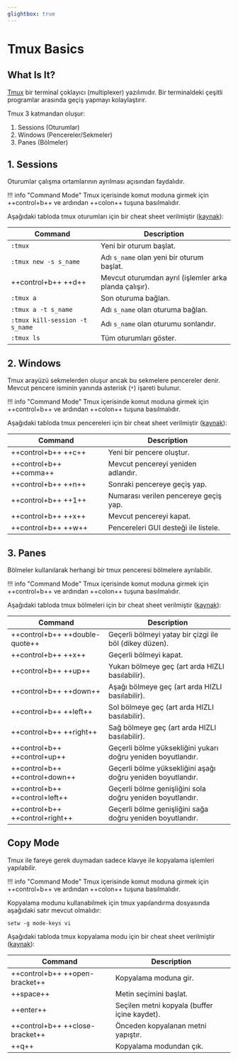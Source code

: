 ```yaml
---
glightbox: true
---
```


# Tmux Basics

## What Is It?

[Tmux](https://github.com/tmux/tmux/wiki) bir terminal çoklayıcı (multiplexer) yazılımıdır. Bir terminaldeki çeşitli programlar arasında geçiş yapmayı kolaylaştırır.

Tmux 3 katmandan oluşur:

1. Sessions (Oturumlar)
2. Windows (Pencereler/Sekmeler)
3. Panes (Bölmeler)

## 1. Sessions

Oturumlar çalışma ortamlarının ayrılması açısından faydalıdır.

!!! info "Command Mode"
    Tmux içerisinde komut moduna girmek için ++control+b++ ve ardından ++colon++ tuşuna basılmalıdır.

Aşağıdaki tabloda tmux oturumları için bir cheat sheet verilmiştir ([kaynak](https://tmuxcheatsheet.com/)):

| Command | Description |
|---|---|
| `:tmux` | Yeni bir oturum başlat. |
| `:tmux new -s s_name` | Adı `s_name` olan yeni bir oturum başlat. |
| ++control+b++ ++d++ | Mevcut oturumdan ayrıl (işlemler arka planda çalışır). |
| `:tmux a` | Son oturuma bağlan. |
| `:tmux a -t s_name` | Adı `s_name` olan oturuma bağlan. |
| `:tmux kill-session -t s_name` | Adı `s_name` olan oturumu sonlandır. |
| `:tmux ls` | Tüm oturumları göster. |

## 2. Windows

Tmux arayüzü sekmelerden oluşur ancak bu sekmelere pencereler denir. Mevcut pencere isminin yanında asterisk (`*`) işareti bulunur.

!!! info "Command Mode"
    Tmux içerisinde komut moduna girmek için ++control+b++ ve ardından ++colon++ tuşuna basılmalıdır.

Aşağıdaki tabloda tmux pencereleri için bir cheat sheet verilmiştir ([kaynak](https://tmuxcheatsheet.com/)):

| Command | Description |
|---|---|
| ++control+b++ ++c++ | Yeni bir pencere oluştur. |
| ++control+b++ ++comma++ | Mevcut pencereyi yeniden adlandır. |
| ++control+b++ ++n++ | Sonraki pencereye geçiş yap. |
| ++control+b++ ++1++ | Numarası verilen pencereye geçiş yap. |
| ++control+b++ ++x++ | Mevcut pencereyi kapat. |
| ++control+b++ ++w++ | Pencereleri GUI desteği ile listele. |

## 3. Panes

Bölmeler kullanılarak herhangi bir tmux penceresi bölmelere ayrılabilir.

!!! info "Command Mode"
    Tmux içerisinde komut moduna girmek için ++control+b++ ve ardından ++colon++ tuşuna basılmalıdır.

Aşağıdaki tabloda tmux bölmeleri için bir cheat sheet verilmiştir ([kaynak](https://tmuxcheatsheet.com/)):

| Command | Description |
|---|---|
| ++control+b++ ++double-quote++ | Geçerli bölmeyi yatay bir çizgi ile böl (dikey düzen). |
| ++control+b++ ++x++ | Geçerli bölmeyi kapat. |
| ++control+b++ ++up++ | Yukarı bölmeye geç (art arda HIZLI basılabilir). |
| ++control+b++ ++down++ | Aşağı bölmeye geç (art arda HIZLI basılabilir). |
| ++control+b++ ++left++ | Sol bölmeye geç (art arda HIZLI basılabilir). |
| ++control+b++ ++right++ | Sağ bölmeye geç (art arda HIZLI basılabilir). |
| ++control+b++ ++control+up++ | Geçerli bölme yüksekliğini yukarı doğru yeniden boyutlandır. |
| ++control+b++ ++control+down++ | Geçerli bölme yüksekliğini aşağı doğru yeniden boyutlandır. |
| ++control+b++ ++control+left++ | Geçerli bölme genişliğini sola doğru yeniden boyutlandır. |
| ++control+b++ ++control+right++ | Geçerli bölme genişliğini sağa doğru yeniden boyutlandır. |

## Copy Mode

Tmux ile fareye gerek duymadan sadece klavye ile kopyalama işlemleri yapılabilir.

!!! info "Command Mode"
    Tmux içerisinde komut moduna girmek için ++control+b++ ve ardından ++colon++ tuşuna basılmalıdır.

Kopyalama modunu kullanabilmek için tmux yapılandırma dosyasında aşağıdaki satır mevcut olmalıdır:

```text title=".tmux.conf" linenums="1"
setw -g mode-keys vi
```

Aşağıdaki tabloda tmux kopyalama modu için bir cheat sheet verilmiştir ([kaynak](https://tmuxcheatsheet.com/)):

| Command | Description |
|---|---|
| ++control+b++ ++open-bracket++ | Kopyalama moduna gir. |
| ++space++ | Metin seçimini başlat. |
| ++enter++ | Seçilen metni kopyala (buffer içine kaydet). |
| ++control+b++ ++close-bracket++ | Önceden kopyalanan metni yapıştır. |
| ++q++ | Kopyalama modundan çık. |
